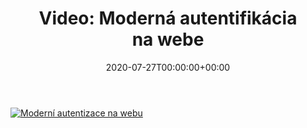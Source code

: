 ﻿---
ref: video-webauthn
title: 'Video: Moderná autentifikácia na&nbsp;webe'
date: '2020-07-27T00:00:00+00:00'
layout: post
permalink: /sk/video-moderni-autentizace-na-webu/
image: https://wug.cz/online/akce/GetFile.ashx?PhotoID=3188&ThumbnailSizeName=detail
lang: sk
tags:
    - 'Active Directory'
    - 'Azure Active Directory'
    - 'Windows Hello'
    - FIDO
    - Prednášky
    - Security
    - Video
    - WUG
---

<!--more-->

[![Moderní autentizace na&nbsp;webu](https://wug.cz/online/akce/GetFile.ashx?PhotoID=3188&ThumbnailSizeName=detail)](https://wug.cz/zaznamy/617-Moderni-autentizace-na-webu)
